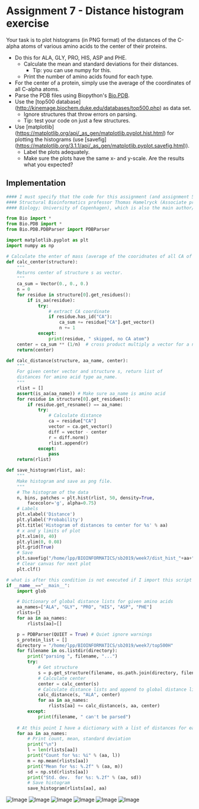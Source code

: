 # Assignment 7 - Distance histogram exercise

Your task is to plot histograms (in PNG format) of the distances of the C-alpha atoms of various amino acids to the center of their proteins.

* Do this for ALA, GLY, PRO, HIS, ASP and PHE.
    * Calculate the mean and standard deviations for their distances.
        * Tip: you can use numpy for this.
    * Print the number of amino acids found for each type.
* For the center of a protein, simply use the average of the coordinates of all C-alpha atoms.
* Parse the PDB files using Biopython's [Bio.PDB](https://biopython.org/wiki/The_Biopython_Structural_Bioinformatics_FAQ).
* Use the [top500 database] (http://kinemage.biochem.duke.edu/databases/top500.php) as data set.
    * Ignore structures that throw errors on parsing.
    * Tip: test your code on just a few structures.
* Use [matplotlib] (https://matplotlib.org/api/_as_gen/matplotlib.pyplot.hist.html) for plotting the histograms (use [savefig] (https://matplotlib.org/3.1.1/api/_as_gen/matplotlib.pyplot.savefig.html)). 
    * Label the plots adequately.
    * Make sure the plots have the same x- and y-scale.
Are the results what you expected?

## Implementation

```python
#### I must specify that the code for this assignment (and assignment 5) has been provided by my 
#### Structural Bioinformatics professor Thomas Hamelryck (Associate professor, Computational and RNA 
#### Biology; University of Copenhagen), which is also the main author/maintainer of the Bio.PDB module.
```

```python
from Bio import *
from Bio.PDB import *
from Bio.PDB.PDBParser import PDBParser

import matplotlib.pyplot as plt
import numpy as np

# Calculate the enter of mass (average of the cooridnates of all CA of the protein)
def calc_center(structure):
    """
    Returns center of structure s as vector.
    """
    ca_sum = Vector(0., 0., 0.)
    n = 0
    for residue in structure[0].get_residues():
        if is_aa(residue):
            try:
                # extract CA coordinate
                if residue.has_id("CA"):
                    ca_sum += residue["CA"].get_vector()
                    n += 1
            except:
                print(residue, " skipped, no CA atom")  
    center = ca_sum ** (1/n)  # cross product multiply a vector for a number
    return(center)

def calc_distance(structure, aa_name, center):
    """
    For given center vector and structure s, return list of 
    distances for amino acid type aa_name.
    """
    rlist = [] 
    assert(is_aa(aa_name)) # Make sure aa_name is amino acid
    for residue in structure[0].get_residues():
        if residue.get_resname() == aa_name:
            try:
                # Calculate distance
                ca = residue["CA"]
                vector = ca.get_vector()
                diff = vector - center
                r = diff.norm()
                rlist.append(r)
            except:
                pass
    return(rlist)

def save_histogram(rlist, aa):
    """
    Make histogram and save as png file.
    """
    # The histogram of the data
    n, bins, patches = plt.hist(rlist, 50, density=True, 
        facecolor='g', alpha=0.75)
    # Labels
    plt.xlabel('Distance')
    plt.ylabel('Probability')
    plt.title('Histogram of distances to center for %s' % aa)
    # x and y limits of plot
    plt.xlim(0, 40)
    plt.ylim(0, 0.08)
    plt.grid(True)
    # Save
    plt.savefig("/home/lpp/BIOINFORMATICS/sb2019/week7/dist_hist_"+aa+".png")
    # Clear canvas for next plot
    plt.clf()

# what is after this condition is not executed if I import this script as module
if __name__=="__main__":  
    import glob

    # Dictionary of global distance lists for given amino acids
    aa_names=["ALA", "GLY", "PRO", "HIS", "ASP", "PHE"]
    rlists={}
    for aa in aa_names:
        rlists[aa]=[]

    p = PDBParser(QUIET = True) # Quiet ignore warnings 
    s_protein_list = []
    directory = "/home/lpp/BIOINFORMATICS/sb2019/week7/top500H"
    for filename in os.listdir(directory): 
        print("parsing ", filename, "...")
        try:
            # Get structure                                                                
            s = p.get_structure(filename, os.path.join(directory, filename))  # create the structure
            # Calculate center
            center = calc_center(s)
            # Calculate distance lists and append to global distance lists
            calc_distance(s, "ALA", center)
            for aa in aa_names:
                rlists[aa] += calc_distance(s, aa, center)
        except:
            print(filename, " can't be parsed")
    
    # At this point I have a dictionary with a list of distances for each amino acid
    for aa in aa_names:
        # Print count, mean, standard deviation
        print("\n")
        l = len(rlists[aa])
        print("Count for %s: %i" % (aa, l))
        m = np.mean(rlists[aa])
        print("Mean for %s: %.2f" % (aa, m))
        sd = np.std(rlists[aa])
        print("Std. dev.  for %s: %.2f" % (aa, sd))
        # Save histogram
        save_histogram(rlists[aa], aa)
```

![Image](dist_hist_ALA.png)
![Image](dist_hist_ASP.png)
![Image](dist_hist_GLY.png)
![Image](dist_hist_HIS.png)
![Image](dist_hist_PHE.png)
![Image](dist_hist_PRO.png)
